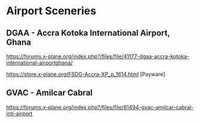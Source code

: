 # Airport Sceneries

## DGAA - Accra Kotoka International Airport, Ghana

https://forums.x-plane.org/index.php?/files/file/41177-dgaa-accra-kotoka-international-airportghana/

https://store.x-plane.org/FSDG-Accra-XP_p_1614.html [Payware]

## GVAC - Amilcar Cabral

https://forums.x-plane.org/index.php?/files/file/81494-gvac-amilcar-cabral-intl-airport
